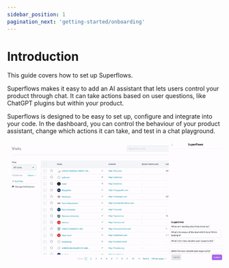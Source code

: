 ```yaml
---
sidebar_position: 1
pagination_next: 'getting-started/onboarding'
---
```


# Introduction

This guide covers how to set up Superflows. 

Superflows makes it easy to add an AI assistant that lets users control your product through chat. It can take actions based on user questions, like ChatGPT plugins but within your product.

Superflows is designed to be easy to set up, configure and integrate into your code. In the dashboard, you can control the behaviour of your product assistant, change which actions it can take, and test in a chat playground.  

![Superflows-in-action](../static/img/docs/superflows-in-action.gif)
